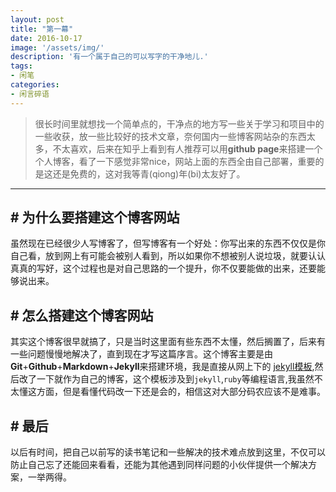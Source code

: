 ```yaml
---
layout: post
title: "第一幕"
date: 2016-10-17
image: '/assets/img/'
description: '有一个属于自己的可以写字的干净地儿.'
tags:
- 闲笔
categories:
- 闲言碎语
---
```


> 很长时间里就想找一个简单点的，干净点的地方写一些关于学习和项目中的一些收获，放一些比较好的技术文章，奈何国内一些博客网站杂的东西太多，不太喜欢，后来在知乎上看到有人推荐可以用**github page**来搭建一个个人博客，看了一下感觉非常nice，网站上面的东西全由自己部署，重要的是这还是免费的，这对我等青(qiong)年(bi)太友好了。

---

## # 为什么要搭建这个博客网站

虽然现在已经很少人写博客了，但写博客有一个好处：你写出来的东西不仅仅是你自己看，放到网上有可能会被别人看到，所以如果你不想被别人说垃圾，就要认认真真的写好，这个过程也是对自己思路的一个提升，你不仅要能做的出来，还要能够说出来。


## # 怎么搭建这个博客网站

其实这个博客很早就搞了，只是当时这里面有些东西不太懂，然后搁置了，后来有一些问题慢慢地解决了，直到现在才写这篇序言。这个博客主要是由**Git**+**Github**+**Markdown**+**Jekyll**来搭建环境，我是直接从网上下的 [jekyll模板](https://jekyllthemes.io/),然后改了一下就作为自己的博客，这个模板涉及到`jekyll`,`ruby`等编程语言,我虽然不太懂这方面，但是看懂代码改一下还是会的，相信这对大部分码农应该不是难事。

## # 最后

以后有时间，把自己以前写的读书笔记和一些解决的技术难点放到这里，不仅可以防止自己忘了还能回来看看，还能为其他遇到同样问题的小伙伴提供一个解决方案，一举两得。